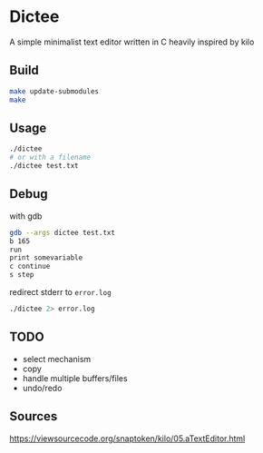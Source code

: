 # Dictee

A simple minimalist text editor written in C heavily inspired by kilo

## Build

```bash
make update-submodules
make
```

## Usage

```bash
./dictee
# or with a filename
./dictee test.txt
```

## Debug

with gdb

```bash
gdb --args dictee test.txt
b 165
run
print somevariable
c continue
s step
```

redirect stderr to `error.log`

```bash
./dictee 2> error.log

```

## TODO

- select mechanism
- copy
- handle multiple buffers/files
- undo/redo

## Sources

<https://viewsourcecode.org/snaptoken/kilo/05.aTextEditor.html>
